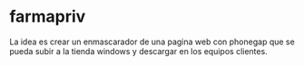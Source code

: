 # farmapriv
La idea es crear un enmascarador de una pagina web con phonegap que se pueda subir a la tienda windows
y descargar en los equipos clientes.
